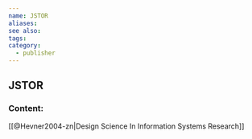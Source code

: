 ```yaml
---
name: JSTOR
aliases:
see also:
tags:
category:
  - publisher
---
```


## JSTOR

### Content:
[[@Hevner2004-zn|Design Science In Information Systems Research]]